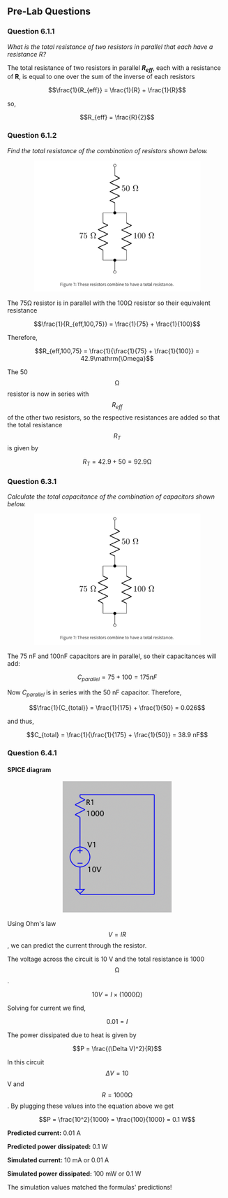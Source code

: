 ## Pre-Lab Questions

### Question 6.1.1 

*What is the total resistance of two resistors in parallel that each have a resistance $R$?*

The total resistance of two resistors in parallel **$R_{eff}$**, each with a resistance of **R**, is equal to one over the sum of the inverse of each resistors 

$$\frac{1}{R_{eff}} = \frac{1}{R} + \frac{1}{R}$$

so, 

$$R_{eff} = \frac{R}{2}$$



### Question 6.1.2

*Find the total resistance of the combination of resistors shown below.*

<p align="center">
  <img src="https://github.com/hrnovak/PHYS_3330/blob/main/pl1q2.jpg" height="300" />
</p>

The $75 \mathrm{\Omega}$ resistor is in parallel with the $100 \mathrm{\Omega}$ resistor so their equivalent resistance

$$\frac{1}{R_{eff,100,75}} = \frac{1}{75} + \frac{1}{100}$$

Therefore, 

$$R_{eff,100,75} = \frac{1}{\frac{1}{75} + \frac{1}{100}} = 42.9\mathrm{\Omega}$$

The 50 $$\mathrm{\Omega}$$ resistor is now in series with $$R_{eff}$$ of the other two resistors, so the respective resistances are added so that the total resistance $$R_T$$ is given by 

$$R_{T} = 42.9 + 50 = 92.9\mathrm{\Omega}$$



### Question 6.3.1

*Calculate the total capacitance of the combination of capacitors shown below.*

<p align="center">
  <img src="https://github.com/hrnovak/PHYS_3330/blob/main/pl1q2.jpg" height="300" />
</p>

The 75 nF and 100nF capacitors are in parallel, so their capacitances will add:

$$C_{parallel} = 75 + 100 = 175 nF$$

Now $C_{parallel}$ is in series with the 50 nF capacitor. Therefore, 

$$\frac{1}{C_{total}} = \frac{1}{175} + \frac{1}{50} = 0.026$$

and thus, 

$$C_{total} = \frac{1}{\frac{1}{175} + \frac{1}{50}} = 38.9 nF$$


### Question 6.4.1

#### SPICE diagram
<p align="center">
  <img src="https://github.com/hrnovak/PHYS_3330/blob/main/Lab%201/pl1q4.jpg" height="300" />
</p>



Using Ohm's law $$V = IR$$ , we can predict the current through the resistor.

The voltage across the circuit is 10 V and the total resistance is 1000 $$\mathrm{\Omega}$$.

$$10 V = I \times (1000 \mathrm{\Omega})$$

Solving for current we find, 

$$0.01 = I$$


The power dissipated due to heat is given by 

$$P = \frac{(\Delta V)^2}{R}$$

In this circuit $$\Delta V = 10$$ V and $$R = 1000\mathrm{\Omega}$$. By plugging these values into the equation above we get

$$P = \frac{10^2}{1000} = \frac{100}{1000} = 0.1 W$$



**Predicted current:** 0.01 A

**Predicted power dissipated:** 0.1 W

**Simulated current:** 10 mA or 0.01 A

**Simulated power dissipated:** 100 mW or 0.1 W

The simulation values matched the formulas' predictions!
